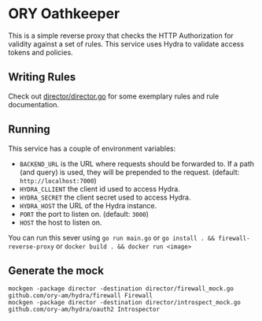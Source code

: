# ORY Oathkeeper

This is a simple reverse proxy that checks the HTTP Authorization for validity against a set of rules. This service
uses Hydra to validate access tokens and policies.

## Writing Rules

Check out [director/director.go](director/director.go) for some exemplary rules and rule documentation.

## Running

This service has a couple of environment variables:

* `BACKEND_URL` is the URL where requests should be forwarded to. If a path (and query) is used, they will be prepended to the request. (default: `http://localhost:7000`)
* `HYDRA_CLLIENT` the client id used to access Hydra.
* `HYDRA_SECRET` the client secret used to access Hydra.
* `HYDRA_HOST` the URL of the Hydra instance.
* `PORT` the port to listen on. (default: `3000`)
* `HOST` the host to listen on.

You can run this sever using `go run main.go` or `go install . && firewall-reverse-proxy` or `docker build . && docker run <image>`

## Generate the mock

```
mockgen -package director -destination director/firewall_mock.go github.com/ory-am/hydra/firewall Firewall
mockgen -package director -destination director/introspect_mock.go github.com/ory-am/hydra/oauth2 Introspector
```